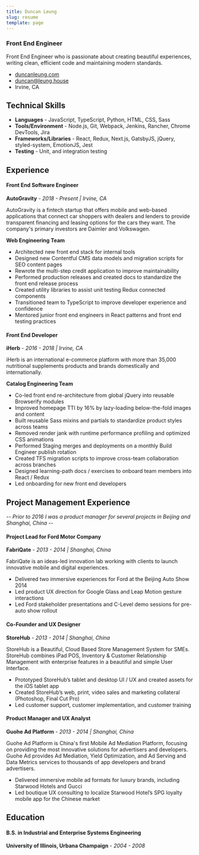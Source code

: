 ```yaml
---
title: Duncan Leung
slug: resume
template: page
---
```


### Front End Engineer

Front End Engineer who is passionate about creating beautiful experiences, writing clean, efficient code and maintaining modern standards.

- [duncanleung.com](https://duncanleung.com)
- [duncan@leung.house](mailto:duncan[AT]leung[DOT]house)
- Irvine, CA

## Technical Skills

- **Languages** - JavaScript, TypeScript, Python, HTML, CSS, Sass
- **Tools/Environment** - Node.js, Git, Webpack, Jenkins, Rancher, Chrome DevTools, Jira
- **Frameworks/Libraries** - React, Redux, Next.js, GatsbyJS, jQuery, styled-system, EmotionJS, Jest
- **Testing** - Unit, and integration testing
  <!-- - **Concepts** - RESTful API Design/Integration, MVC Architecture, CI/CD, Agile, ADA Compliance -->
  <!-- - **Data** - SQL (MySQL, PostgreSQL) GraphQL, JSON -->

## Experience

#### Front End Software Engineer

**AutoGravity** - _2018 - Present | Irvine, CA_

AutoGravity is a fintech startup that offers mobile and web-based applications that connect car shoppers with dealers and lenders to provide transparent financing and leasing options for the cars they want. The company's primary investors are Daimler and Volkswagen.

**Web Engineering Team**

- Architected new front end stack for internal tools
- Designed new Contentful CMS data models and migration scripts for SEO content pages
- Rewrote the multi-step credit application to improve maintainability
- Performed production releases and created docs to standardize the front end release process
- Created utility libraries to assist unit testing Redux connected components
- Transitioned team to TypeScript to improve developer experience and confidence
- Mentored junior front end engineers in React patterns and front end testing practices

#### Front End Developer

**iHerb** - _2016 - 2018 | Irvine, CA_

iHerb is an international e-commerce platform with more than 35,000 nutritional supplements products and brands domestically and internationally.

**Catalog Engineering Team**

- Co-led front end re-architecture from global jQuery into reusable Browserify modules
- Improved homepage TTI by 16% by lazy-loading below-the-fold images and content
- Built reusable Sass mixins and partials to standardize product styles across teams
- Removed render jank with runtime performance profiling and optimized CSS animations
- Performed Staging merges and deployments on a monthly Build Engineer publish rotation
- Created TFS migration scripts to improve cross-team collaboration across branches
- Designed learning-path docs / exercises to onboard team members into React / Redux
- Led onboarding for new front end developers

## Project Management Experience

_-- Prior to 2016 I was a product manager for several projects in Beijing and Shanghai, China --_

#### Project Lead for Ford Motor Company

**FabriQate** - _2013 - 2014 | Shanghai, China_

FabriQate is an ideas-led innovation lab working with clients to launch innovative mobile and digital experiences.

- Delivered two immersive experiences for Ford at the Beijing Auto Show 2014
- Led product UX direction for Google Glass and Leap Motion gesture interactions
- Led Ford stakeholder presentations and C-Level demo sessions for pre-auto show rollout

#### Co-Founder and UX Designer

**StoreHub** - _2013 - 2014 | Shanghai, China_

StoreHub is a Beautiful, Cloud Based Store Management System for SMEs. StoreHub combines iPad POS, Inventory & Customer Relationship Management with enterprise features in a beautiful and simple User Interface.

- Prototyped StoreHub’s tablet and desktop UI / UX and created assets for the iOS tablet app
- Created StoreHub’s web, print, video sales and marketing collateral (Photoshop, Final Cut Pro)
- Led customer support, customer implementation, and customer training

#### Product Manager and UX Analyst

**Guohe Ad Platform** - _2013 - 2014 | Shanghai, China_

Guohe Ad Platform is China's first Mobile Ad Mediation Platform, focusing on providing the most innovative solutions for advertisers and developers. Guohe Ad provides Ad Mediation, Yield Optimization, and Ad Serving and Data Metrics services to thousands of app developers and brand advertisers.

- Delivered immersive mobile ad formats for luxury brands, including Starwood Hotels and Gucci
- Led boutique UX consulting to localize Starwood Hotel’s SPG loyalty mobile app for the Chinese market

## Education

#### B.S. in Industrial and Enterprise Systems Engineering

**University of Illinois, Urbana Champaign** - _2004 - 2008_
